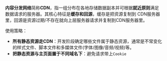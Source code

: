 **内容分发网络**简称**CDN**，指一组分布在各地存储数据副本并可根据**就近原则**满足数据请求的服务器。其核心特征是**缓存和回源**，缓存是把资源复制到 CDN服务器里，回源是资源过期/不存在就向上层服务器请求并复制到CDN服务器里。



使用策略：

- **所有静态资源走CDN**：开发阶段确定哪些文件属于静态资源，通常是不常变化的样式文件、脚本文件和多媒体文件(字体/图像/音频/视频)等。
- **把静态资源与主页面置于不同域名下**：避免请求带上`Cookie`



